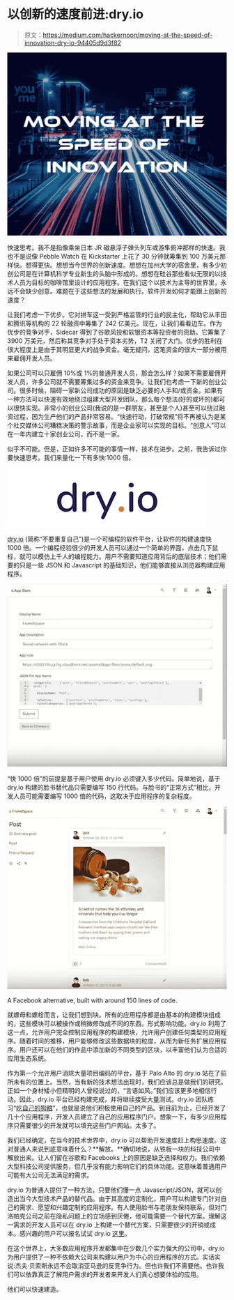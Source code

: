 # 以创新的速度前进:dry.io

> 原文：<https://medium.com/hackernoon/moving-at-the-speed-of-innovation-dry-io-94405d9d3f82>

![](img/fbc579a4d933044cc427d02115d7d008.png)

快速思考。我不是指像乘坐日本 JR 磁悬浮子弹头列车或游隼俯冲那样的快速。我也不是说像 Pebble Watch 在 Kickstarter 上花了 30 分钟就筹集到 100 万美元那样快。想得更快。想想当今世界的创新速度。想想在加州大学的宿舍里，有多少初创公司是在计算机科学专业新生的头脑中形成的。想想在硅谷那些看似无限的以技术人员为目标的咖啡馆里设计的应用程序。在我们这个以技术为主导的世界里，永远不会缺少创意。难题在于这些想法的发展和执行。软件开发如何才能跟上创新的速度？

让我们考虑一下优步。它对拼车这一受到严格监管的行业的民主化，帮助它从丰田和腾讯等机构的 22 轮融资中筹集了 242 亿美元。现在，让我们看看边车。作为优步的竞争对手，Sidecar 得到了谷歌风投和软银资本等投资者的资助。它筹集了 3900 万美元，然后称其竞争对手处于资本劣势，T2 关闭了大门。优步的胜利在很大程度上是由于其明显更大的战争资金。毫无疑问，这笔资金的很大一部分被用来雇佣开发人员。

如果公司可以只雇佣 10%或 1%的普通开发人员，那会怎么样？如果不需要雇佣开发人员，许多公司就不需要筹集过多的资金来竞争。让我们也考虑一下新的创业公司。很多时候，阻碍一家新公司成功的原因是缺乏必要的人手和/或资金。如果有一种方法可以快速有效地绕过组建大型开发团队，那么每个想法(好的或坏的)都可以很快实现。非常小的创业公司(我说的是一群朋友，甚至是个人)甚至可以绕过融资过程，因为生产他们的产品非常容易。“快速行动，打破常规”将不再被认为是某个社交媒体公司糟糕决策的警示故事，而是企业家可以实现的目标。“创意人”可以在一年内建立十家创业公司，而不是一家。

似乎不可能。但是，正如许多不可能的事情一样，技术在进步。之前，我告诉过你要快速思考。我们来量化一下有多快:1000 倍。

![](img/004c4a6e521f67cceaf550ce23098b6c.png)

[dry.io](http://dry.io/) (简称“不要重复自己”)是一个可编程的软件平台，让软件的构建速度快 1000 倍。一个编程经验很少的开发人员可以通过一个简单的界面，点击几下鼠标，就可以模仿上千人的编程能力。用户不需要知道应用背后的底层技术；他们需要的只是一些 JSON 和 Javascript 的基础知识，他们能够直接从浏览器构建应用程序。

![](img/b74aab677d64f1001a73995c9443cc09.png)

“快 1000 倍”的前提是基于用户使用 dry.io 必须键入多少代码。简单地说，基于 dry.io 构建的脸书替代品只需要编写 150 行代码。与脸书的“正常方式”相比，开发人员可能需要编写 1000 倍的代码，这取决于应用程序的复杂程度。

![](img/7c3cf75d28ac00e4b28ce5e761ebdf31.png)

A Facebook alternative, built with around 150 lines of code.

就螺母和螺栓而言，让我们想到块。所有的应用程序都是由基本的构建模块组成的，这些模块可以被操作或稍微修改成不同的东西。形式影响功能。dry.io 利用了这一点，允许用户完全控制应用程序的构建模块，允许用户创建任何类型的应用程序。随着时间的推移，用户能够修改这些数据块的粒度，从而为新任务扩展应用程序。用户还可以在他们的作品中添加新的不同类型的区块，以丰富他们认为合适的应用生态系统。

作为第一个允许用户消除大量项目编码的平台，基于 Palo Alto 的 dry.io 站在了前所未有的位置上。当然，当有新的技术想法出现时，我们应该总是做我们的研究。正如一个身材矮小但精明的人曾经说过的，“言语如风。”我们应该更多地相信行动。因此，dry.io 平台已经构建完成，并将继续接受大量测试。dry.io 团队练习“[吃自己的狗粮](https://en.wikipedia.org/wiki/Eating_your_own_dog_food)”，也就是说他们积极使用自己的产品。到目前为止，已经开发了几十个应用程序，开发人员建立了自己的应用程序门户。想象一下，有多少应用程序只需要很少的开发就可以填充这些门户网站。太多了。

我们已经确定，在当今的技术世界中，dry.io 可以帮助开发速度赶上构思速度。这对普通人来说到底意味着什么？**解放。**确切地说，从铁板一块的科技公司中解放出来。让人们留在谷歌和 Facebooks 上的原因是缺乏选择和权力。我们依赖大型科技公司提供服务，但几乎没有能力影响它们的具体功能。这意味着普通用户可能有大公司无法满足的需求。

dry.io 为普通人提供了一种方法，只要他们懂一点 Javascript/JSON，就可以创造出当今大型技术产品的替代品。由于其高度的定制化，用户可以构建专门针对自己的需求、愿望和兴趣定制的应用程序。有人使用脸书与老朋友保持联系，但对门洛帕克公司之前在隐私问题上的立场感到厌倦，他可能需要一个替代方案。理解这一需求的开发人员可以在 dry.io 上构建一个替代方案，只需要很少的开销或成本。感兴趣的用户可以报名试试 dry.io [这里](https://unitarylabs.us18.list-manage.com/subscribe?u=951c1f0258045bbb0f7a27a24&id=7aec8d8193)。

在这个世界上，大多数应用程序开发都集中在少数几个实力强大的公司中，dry.io 为用户提供了一种不依赖大公司来构建以用户为中心的应用程序的方式。实话实说:杰夫·贝索斯永远不会取消亚马逊的反竞争行为。但也许我们不需要他。也许我们可以依靠真正了解用户需求的开发者来开发人们真心想要体验的应用。

他们可以快速建造。